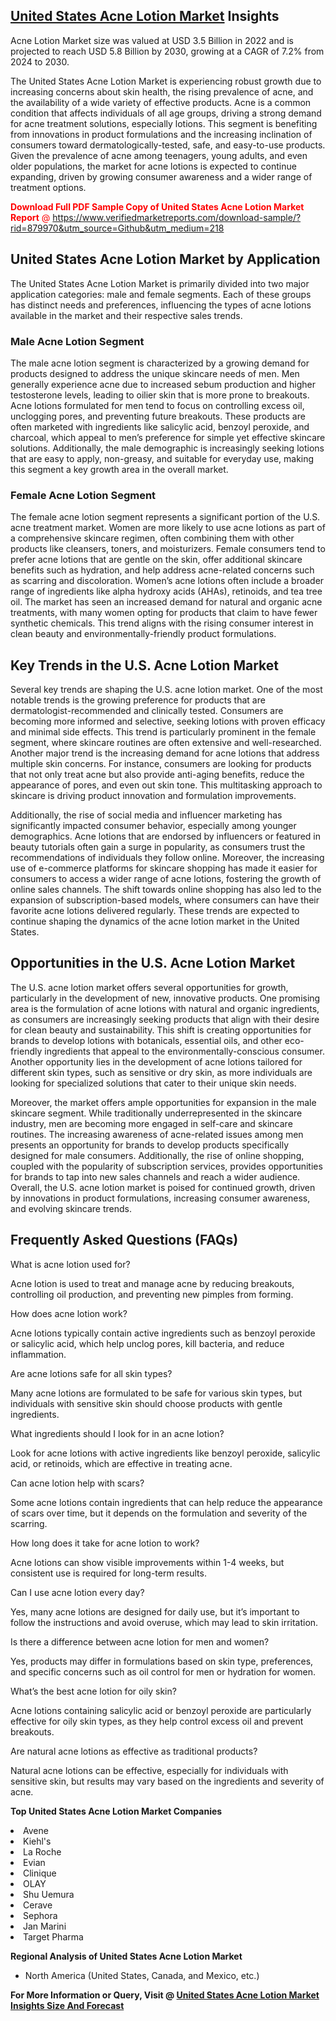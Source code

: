 <h2><a href="https://www.verifiedmarketreports.com/download-sample/?rid=879970&amp;utm_source=Github&amp;utm_medium=218" target="_blank">United States Acne Lotion Market</a> Insights</h2><p>Acne Lotion Market size was valued at USD 3.5 Billion in 2022 and is projected to reach USD 5.8 Billion by 2030, growing at a CAGR of 7.2% from 2024 to 2030.</p><p><p>The United States Acne Lotion Market is experiencing robust growth due to increasing concerns about skin health, the rising prevalence of acne, and the availability of a wide variety of effective products. Acne is a common condition that affects individuals of all age groups, driving a strong demand for acne treatment solutions, especially lotions. This segment is benefiting from innovations in product formulations and the increasing inclination of consumers toward dermatologically-tested, safe, and easy-to-use products. Given the prevalence of acne among teenagers, young adults, and even older populations, the market for acne lotions is expected to continue expanding, driven by growing consumer awareness and a wider range of treatment options. <p><span class=""><span style="color: #ff0000;"><strong>Download Full PDF Sample Copy of United States Acne Lotion Market Report</strong> @ </span><a href="https://www.verifiedmarketreports.com/download-sample/?rid=879970&amp;utm_source=Github&amp;utm_medium=218" target="_blank">https://www.verifiedmarketreports.com/download-sample/?rid=879970&amp;utm_source=Github&amp;utm_medium=218</a></span></p></p> <h2>United States Acne Lotion Market by Application</h2> <p>The United States Acne Lotion Market is primarily divided into two major application categories: male and female segments. Each of these groups has distinct needs and preferences, influencing the types of acne lotions available in the market and their respective sales trends.</p> <h3>Male Acne Lotion Segment</h3> <p>The male acne lotion segment is characterized by a growing demand for products designed to address the unique skincare needs of men. Men generally experience acne due to increased sebum production and higher testosterone levels, leading to oilier skin that is more prone to breakouts. Acne lotions formulated for men tend to focus on controlling excess oil, unclogging pores, and preventing future breakouts. These products are often marketed with ingredients like salicylic acid, benzoyl peroxide, and charcoal, which appeal to men’s preference for simple yet effective skincare solutions. Additionally, the male demographic is increasingly seeking lotions that are easy to apply, non-greasy, and suitable for everyday use, making this segment a key growth area in the overall market. <h3>Female Acne Lotion Segment</h3> <p>The female acne lotion segment represents a significant portion of the U.S. acne treatment market. Women are more likely to use acne lotions as part of a comprehensive skincare regimen, often combining them with other products like cleansers, toners, and moisturizers. Female consumers tend to prefer acne lotions that are gentle on the skin, offer additional skincare benefits such as hydration, and help address acne-related concerns such as scarring and discoloration. Women’s acne lotions often include a broader range of ingredients like alpha hydroxy acids (AHAs), retinoids, and tea tree oil. The market has seen an increased demand for natural and organic acne treatments, with many women opting for products that claim to have fewer synthetic chemicals. This trend aligns with the rising consumer interest in clean beauty and environmentally-friendly product formulations. <h2>Key Trends in the U.S. Acne Lotion Market</h2> <p>Several key trends are shaping the U.S. acne lotion market. One of the most notable trends is the growing preference for products that are dermatologist-recommended and clinically tested. Consumers are becoming more informed and selective, seeking lotions with proven efficacy and minimal side effects. This trend is particularly prominent in the female segment, where skincare routines are often extensive and well-researched. Another major trend is the increasing demand for acne lotions that address multiple skin concerns. For instance, consumers are looking for products that not only treat acne but also provide anti-aging benefits, reduce the appearance of pores, and even out skin tone. This multitasking approach to skincare is driving product innovation and formulation improvements. <p>Additionally, the rise of social media and influencer marketing has significantly impacted consumer behavior, especially among younger demographics. Acne lotions that are endorsed by influencers or featured in beauty tutorials often gain a surge in popularity, as consumers trust the recommendations of individuals they follow online. Moreover, the increasing use of e-commerce platforms for skincare shopping has made it easier for consumers to access a wider range of acne lotions, fostering the growth of online sales channels. The shift towards online shopping has also led to the expansion of subscription-based models, where consumers can have their favorite acne lotions delivered regularly. These trends are expected to continue shaping the dynamics of the acne lotion market in the United States. <h2>Opportunities in the U.S. Acne Lotion Market</h2> <p>The U.S. acne lotion market offers several opportunities for growth, particularly in the development of new, innovative products. One promising area is the formulation of acne lotions with natural and organic ingredients, as consumers are increasingly seeking products that align with their desire for clean beauty and sustainability. This shift is creating opportunities for brands to develop lotions with botanicals, essential oils, and other eco-friendly ingredients that appeal to the environmentally-conscious consumer. Another opportunity lies in the development of acne lotions tailored for different skin types, such as sensitive or dry skin, as more individuals are looking for specialized solutions that cater to their unique skin needs.</p> <p>Moreover, the market offers ample opportunities for expansion in the male skincare segment. While traditionally underrepresented in the skincare industry, men are becoming more engaged in self-care and skincare routines. The increasing awareness of acne-related issues among men presents an opportunity for brands to develop products specifically designed for male consumers. Additionally, the rise of online shopping, coupled with the popularity of subscription services, provides opportunities for brands to tap into new sales channels and reach a wider audience. Overall, the U.S. acne lotion market is poised for continued growth, driven by innovations in product formulations, increasing consumer awareness, and evolving skincare trends.</p> <h2>Frequently Asked Questions (FAQs)</h2> <p>What is acne lotion used for?</p> <p>Acne lotion is used to treat and manage acne by reducing breakouts, controlling oil production, and preventing new pimples from forming.</p> <p>How does acne lotion work?</p> <p>Acne lotions typically contain active ingredients such as benzoyl peroxide or salicylic acid, which help unclog pores, kill bacteria, and reduce inflammation.</p> <p>Are acne lotions safe for all skin types?</p> <p>Many acne lotions are formulated to be safe for various skin types, but individuals with sensitive skin should choose products with gentle ingredients.</p> <p>What ingredients should I look for in an acne lotion?</p> <p>Look for acne lotions with active ingredients like benzoyl peroxide, salicylic acid, or retinoids, which are effective in treating acne.</p> <p>Can acne lotion help with scars?</p> <p>Some acne lotions contain ingredients that can help reduce the appearance of scars over time, but it depends on the formulation and severity of the scarring.</p> <p>How long does it take for acne lotion to work?</p> <p>Acne lotions can show visible improvements within 1-4 weeks, but consistent use is required for long-term results.</p> <p>Can I use acne lotion every day?</p> <p>Yes, many acne lotions are designed for daily use, but it’s important to follow the instructions and avoid overuse, which may lead to skin irritation.</p> <p>Is there a difference between acne lotion for men and women?</p> <p>Yes, products may differ in formulations based on skin type, preferences, and specific concerns such as oil control for men or hydration for women.</p> <p>What’s the best acne lotion for oily skin?</p> <p>Acne lotions containing salicylic acid or benzoyl peroxide are particularly effective for oily skin types, as they help control excess oil and prevent breakouts.</p> <p>Are natural acne lotions as effective as traditional products?</p> <p>Natural acne lotions can be effective, especially for individuals with sensitive skin, but results may vary based on the ingredients and severity of acne.</p></p><p><strong>Top United States Acne Lotion Market Companies</strong></p><div data-test-id=""><p><li>Avene</li><li> Kiehl's</li><li> La Roche</li><li> Evian</li><li> Clinique</li><li> OLAY</li><li> Shu Uemura</li><li> Cerave</li><li> Sephora</li><li> Jan Marini</li><li> Target Pharma</li></p><div><strong>Regional Analysis of&nbsp;United States Acne Lotion Market</strong></div><ul><li dir="ltr"><p dir="ltr">North America&nbsp;(United States, Canada, and Mexico, etc.)</p></li></ul><p><strong>For More Information or Query, Visit @&nbsp;</strong><strong><a href="https://www.verifiedmarketreports.com/product/acne-lotion-market/?utm_source=Github&amp;utm_medium=218" target="_blank">United States Acne Lotion Market Insights Size And Forecast</a></strong></p></div>
